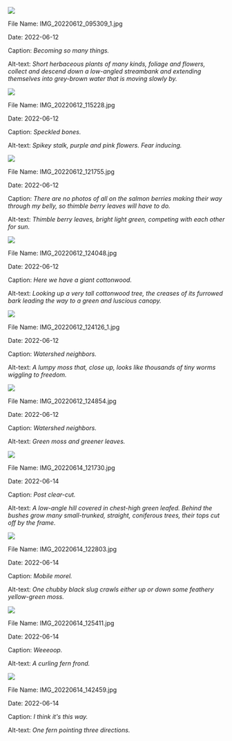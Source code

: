 ![](https://raw.githubusercontent.com/deniledam/thesis-images-2022/main/IMG_20220612_095309_1.jpg)

File Name: IMG_20220612_095309_1.jpg

Date: 2022-06-12

Caption: *Becoming so many things.*

Alt-text: *Short herbaceous plants of many kinds, foliage and flowers, collect and descend down a low-angled streambank and extending themselves into grey-brown water that is moving slowly by.*

![](https://raw.githubusercontent.com/deniledam/thesis-images-2022/main/IMG_20220612_115228.jpg)

File Name: IMG_20220612_115228.jpg

Date: 2022-06-12

Caption: *Speckled bones.*

Alt-text: *Spikey stalk, purple and pink flowers. Fear inducing.*

![](https://raw.githubusercontent.com/deniledam/thesis-images-2022/main/IMG_20220612_121755.jpg)

File Name: IMG_20220612_121755.jpg

Date: 2022-06-12

Caption: *There are no photos of all on the salmon berries making their way through my belly, so thimble berry leaves will have to do.*

Alt-text: *Thimble berry leaves, bright light green, competing with each other for sun.*

![](https://raw.githubusercontent.com/deniledam/thesis-images-2022/main/IMG_20220612_124048.jpg)

File Name: IMG_20220612_124048.jpg

Date: 2022-06-12

Caption: *Here we have a giant cottonwood.*

Alt-text: *Looking up a very tall cottonwood tree, the creases of its furrowed bark leading the way to a green and luscious canopy.*

![](https://raw.githubusercontent.com/deniledam/thesis-images-2022/main/IMG_20220612_124126_1.jpg)

File Name: IMG_20220612_124126_1.jpg

Date: 2022-06-12

Caption: *Watershed neighbors.*

Alt-text: *A lumpy moss that, close up, looks like thousands of tiny worms wiggling to freedom.*

![](https://raw.githubusercontent.com/deniledam/thesis-images-2022/main/IMG_20220612_124854.jpg)

File Name: IMG_20220612_124854.jpg

Date: 2022-06-12

Caption: *Watershed neighbors.*

Alt-text: *Green moss and greener leaves.*

![](https://raw.githubusercontent.com/deniledam/thesis-images-2022/main/IMG_20220614_121730.jpg)

File Name: IMG_20220614_121730.jpg

Date: 2022-06-14

Caption: *Post clear-cut.*

Alt-text: *A low-angle hill covered in chest-high green leafed. Behind the bushes grow many small-trunked, straight, coniferous trees, their tops cut off by the frame.*

![](https://raw.githubusercontent.com/deniledam/thesis-images-2022/main/IMG_20220614_122803.jpg)

File Name: IMG_20220614_122803.jpg

Date: 2022-06-14

Caption: *Mobile morel.*

Alt-text: *One chubby black slug crawls either up or down some feathery yellow-green moss.*

![](https://raw.githubusercontent.com/deniledam/thesis-images-2022/main/IMG_20220614_125411.jpg)

File Name: IMG_20220614_125411.jpg

Date: 2022-06-14

Caption: *Weeeoop.*

Alt-text: *A curling fern frond.*

![](https://raw.githubusercontent.com/deniledam/thesis-images-2022/main/IMG_20220614_142459.jpg)

File Name: IMG_20220614_142459.jpg

Date: 2022-06-14

Caption: *I think it's this way.*

Alt-text: *One fern pointing three directions.*

